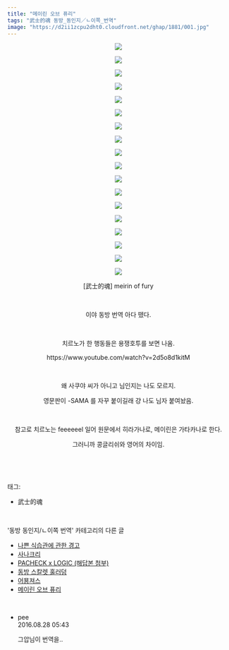 ```yaml
---
title: "메이린 오브 퓨리"
tags: "武士的魂 동방_동인지／ㄴ이쪽_번역"
image: "https://d2ii1zcpu2dht0.cloudfront.net/ghap/1881/001.jpg"
---
```

<div class="article">
<p style="text-align: center; clear: none; float: none;"><img src="{{ site.imgserver9 }}/ghap/1881/001.jpg"/></p>
<p style="text-align: center; clear: none; float: none;"><img src="{{ site.imgserver9 }}/ghap/1881/002.jpg"/></p>
<p style="text-align: center; clear: none; float: none;"><img src="{{ site.imgserver9 }}/ghap/1881/003.jpg"/></p>
<p style="text-align: center; clear: none; float: none;"><img src="{{ site.imgserver9 }}/ghap/1881/004.jpg"/></p>
<p style="text-align: center; clear: none; float: none;"><img src="{{ site.imgserver9 }}/ghap/1881/005.jpg"/></p>
<p style="text-align: center; clear: none; float: none;"><img src="{{ site.imgserver9 }}/ghap/1881/006.jpg"/></p>
<p style="text-align: center; clear: none; float: none;"><img src="{{ site.imgserver9 }}/ghap/1881/007.jpg"/></p>
<p style="text-align: center; clear: none; float: none;"><img src="{{ site.imgserver9 }}/ghap/1881/008.jpg"/></p>
<p style="text-align: center; clear: none; float: none;"><img src="{{ site.imgserver9 }}/ghap/1881/009.jpg"/></p>
<p style="text-align: center; clear: none; float: none;"><img src="{{ site.imgserver9 }}/ghap/1881/010.jpg"/></p>
<p style="text-align: center; clear: none; float: none;"><img src="{{ site.imgserver9 }}/ghap/1881/011.jpg"/></p>
<p style="text-align: center; clear: none; float: none;"><img src="{{ site.imgserver9 }}/ghap/1881/012.jpg"/></p>
<p style="text-align: center; clear: none; float: none;"><img src="{{ site.imgserver9 }}/ghap/1881/013.jpg"/></p>
<p style="text-align: center; clear: none; float: none;"><img src="{{ site.imgserver9 }}/ghap/1881/014.jpg"/></p>
<p style="text-align: center; clear: none; float: none;"><img src="{{ site.imgserver9 }}/ghap/1881/015.jpg"/></p>
<p style="text-align: center; clear: none; float: none;"><img src="{{ site.imgserver9 }}/ghap/1881/016.jpg"/></p>
<p style="text-align: center; clear: none; float: none;"><img src="{{ site.imgserver9 }}/ghap/1881/017.jpg"/></p>
<p style="text-align: center; clear: none; float: none;"><img src="{{ site.imgserver9 }}/ghap/1881/018.jpg"/></p>
<p style="text-align: center; clear: none; float: none;">[武士的魂] meirin of fury</p>
<p style="text-align: center; clear: none; float: none;"><br/></p>
<p style="text-align: center; clear: none; float: none;">이야 동방 번역 아다 뗐다.</p>
<p style="text-align: center; clear: none; float: none;"><br/></p>
<p style="text-align: center; clear: none; float: none;">치르노가 한 행동들은 용쟁호투를 보면 나옴.</p>
<p style="text-align: center; clear: none; float: none;">https://www.youtube.com/watch?v=2d5o8d1kitM</p>
<p style="text-align: center; clear: none; float: none;"><br/></p>
<p style="text-align: center; clear: none; float: none;">왜 사쿠야 씨가 아니고 님인지는 나도 모르지.</p>
<p style="text-align: center; clear: none; float: none;">영문판이 -SAMA 를 자꾸 붙이길래 걍 나도 님자 붙여놨음.</p>
<p style="text-align: center; clear: none; float: none;"><br/></p>
<p style="text-align: center; clear: none; float: none;">참고로 치르노는 feeeeeel 일어 원문에서 히라가나로, 메이린은 가타카나로 한다.</p>
<p style="text-align: center; clear: none; float: none;">그러니까 콩글리쉬와 영어의 차이임.</p>
<p><br/></p>
</div><br/>
<div class="tagTrail">
<p>태그: </p>
<ul>
<li>武士的魂</li>
</ul>
</div><br/>
<div class="another">
<p>'동방 동인지/ㄴ이쪽 번역' 카테고리의 다른 글</p>
<ul>
<li><a href="/ghap_3089">나쁜 식습관에 관한 경고</a></li>
<li><a href="/ghap_3087">사나크리</a></li>
<li><a href="/ghap_2830">PACHECK x LOGIC (해답본 첨부)</a></li>
<li><a href="/ghap_1925">동방 스칼렛 훌러덩</a></li>
<li><a href="/ghap_1896">어묭져스</a></li>
<li><a href="/ghap_1881">메이린 오브 퓨리</a></li>
</ul>
</div><br/>
<div class="cb_module cb_fluid">
<div class="cb_wrt cb_profile">
<div class="comment">
<ul>
<li class="cb_thumb_off" id="comment14792186">
<div class="cb_comment_area">
<div class="cb_info_area">
<div class="cb_section">
<span class="cb_nick_name">pee</span>
</div>
<div class="cb_section">
<span class="cb_date">2016.08.28 05:43 </span>
</div>
</div>
<div class="cb_dsc_comment">
<p class="cb_dsc">
											그압님이 번역을..
										</p>
</div>
</div></li>
</ul>
</div>
</div><!-- commentList close -->
</div><br/>
